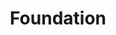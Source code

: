 ---
codehost: https://github.com/zurb/foundation
logohandle: getfoundation
sort: foundation
title: Foundation
twitter: https://x.com/ZURBfoundation
website: https://get.foundation/
---